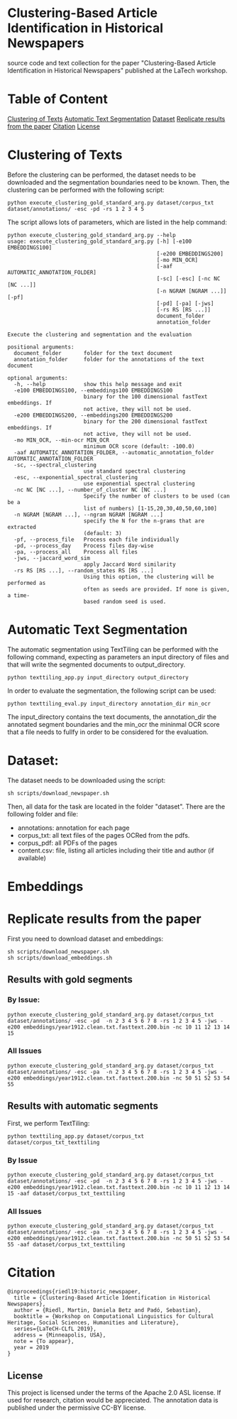 # Clustering-Based Article Identification in Historical Newspapers

source code and text collection for the paper "Clustering-Based Article Identification in Historical Newspapers" published at the LaTech workshop.


Table of Content
================
[Clustering of Texts](#clustering-of-texts)
[Automatic Text Segmentation](#automatic-text-segmentation)
[Dataset](#dataset)
[Replicate results from the paper](#replicate-results–from-the-paper)
[Citation](#citation)
[License](#license)

# Clustering of Texts

Before the clustering can be performed, the dataset needs to be downloaded and the segmentation boundaries need to be known.
Then, the clustering can be performed with the following script:

```
python execute_clustering_gold_standard_arg.py dataset/corpus_txt dataset/annotations/ -esc -pd -rs 1 2 3 4 5 
```

The script allows lots of parameters, which are listed in the help command:

```
python execute_clustering_gold_standard_arg.py --help
usage: execute_clustering_gold_standard_arg.py [-h] [-e100 EMBEDDINGS100]
                                               [-e200 EMBEDDINGS200]
                                               [-mo MIN_OCR]
                                               [-aaf AUTOMATIC_ANNOTATION_FOLDER]
                                               [-sc] [-esc] [-nc NC [NC ...]]
                                               [-n NGRAM [NGRAM ...]] [-pf]
                                               [-pd] [-pa] [-jws]
                                               [-rs RS [RS ...]]
                                               document_folder
                                               annotation_folder

Execute the clustering and segmentation and the evaluation

positional arguments:
  document_folder       folder for the text document
  annotation_folder     folder for the annotations of the text document

optional arguments:
  -h, --help            show this help message and exit
  -e100 EMBEDDINGS100, --embeddings100 EMBEDDINGS100
                        binary for the 100 dimensional fastText embeddings. If
                        not active, they will not be used.
  -e200 EMBEDDINGS200, --embeddings200 EMBEDDINGS200
                        binary for the 200 dimensional fastText embeddings. If
                        not active, they will not be used.
  -mo MIN_OCR, --min-ocr MIN_OCR
                        minimum OCR score (default: -100.0)
  -aaf AUTOMATIC_ANNOTATION_FOLDER, --automatic_annotation_folder AUTOMATIC_ANNOTATION_FOLDER
  -sc, --spectral_clustering
                        use standard spectral clustering
  -esc, --exponential_spectral_clustering
                        use exponential spectral clustering
  -nc NC [NC ...], --number_of_cluster NC [NC ...]
                        Specify the number of clusters to be used (can be a
                        list of numbers) [1-15,20,30,40,50,60,100]
  -n NGRAM [NGRAM ...], --ngram NGRAM [NGRAM ...]
                        specify the N for the n-grams that are extracted
                        (default: 3)
  -pf, --process_file   Process each file individually
  -pd, --process_day    Process files day-wise
  -pa, --process_all    Process all files
  -jws, --jaccard_word_sim
                        apply Jaccard Word similarity
  -rs RS [RS ...], --random_states RS [RS ...]
                        Using this option, the clustering will be performed as
                        often as seeds are provided. If none is given, a time-
                        based random seed is used.
```

 
 
# Automatic Text Segmentation

The automatic segmentation using TextTiling can be performed with the following command, expecting as parameters an input directory of files and that will write the segmented documents to output_directory.

```
python texttiling_app.py input_directory output_directory
```

In order to evaluate the segmentation, the following script can be used:

```
python texttiling_eval.py input_directory annotation_dir min_ocr
```

The input_directory contains the text documents, the annotation_dir the annotated segment boundaries and the min_ocr the mininmal OCR score that a file needs to fullfy in order to be considered for the evaluation. 


# Dataset:

The dataset needs to be downloaded using the script:

```
sh scripts/download_newspaper.sh 
```

Then, all data for the task are located in the folder "dataset". There are the following folder and file:

- annotations: annotation for each page
- corpus_txt: all text files of the pages OCRed from the pdfs. 
- corpus_pdf: all PDFs of the pages
- content.csv: file, listing all articles including their title and author (if available)

# Embeddings



# Replicate results from the paper

First you need to download dataset and embeddings:

```
sh scripts/download_newspaper.sh
sh scripts/download_embeddings.sh 
```

## Results with gold segments

### By Issue:

```
python execute_clustering_gold_standard_arg.py dataset/corpus_txt dataset/annotations/ -esc -pd  -n 2 3 4 5 6 7 8 -rs 1 2 3 4 5 -jws -e200 embeddings/year1912.clean.txt.fasttext.200.bin -nc 10 11 12 13 14 15 
```

### All Issues
```
python execute_clustering_gold_standard_arg.py dataset/corpus_txt dataset/annotations/ -esc -pa  -n 2 3 4 5 6 7 8 -rs 1 2 3 4 5 -jws -e200 embeddings/year1912.clean.txt.fasttext.200.bin -nc 50 51 52 53 54 55 
```

## Results with automatic segments

First, we perform TextTiling:

```
python texttiling_app.py dataset/corpus_txt dataset/corpus_txt_texttiling
```

### By Issue

```
python execute_clustering_gold_standard_arg.py dataset/corpus_txt dataset/annotations/ -esc -pd  -n 2 3 4 5 6 7 8 -rs 1 2 3 4 5 -jws -e200 embeddings/year1912.clean.txt.fasttext.200.bin -nc 10 11 12 13 14 15 -aaf dataset/corpus_txt_texttiling
```

### All Issues
```
python execute_clustering_gold_standard_arg.py dataset/corpus_txt dataset/annotations/ -esc -pa  -n 2 3 4 5 6 7 8 -rs 1 2 3 4 5 -jws -e200 embeddings/year1912.clean.txt.fasttext.200.bin -nc 50 51 52 53 54 55 -aaf dataset/corpus_txt_texttiling
```


# Citation


```
@inproceedings{riedl19:historic_newspaper,
  title = {Clustering-Based Article Identification in Historical Newspapers},
  author = {Riedl, Martin, Daniela Betz and Padó, Sebastian},
  booktitle = {Workshop on Computational Linguistics for Cultural Heritage, Social Sciences, Humanities and Literature},
  series={LaTeCH-CLfL 2019},
  address = {Minneapolis, USA},
  note = {To appear},
  year = 2019
}

```


## License

This project is licensed under the terms of the Apache 2.0 ASL license. If used for research, citation would be appreciated. The annotation data is published under the permissive CC-BY license.
